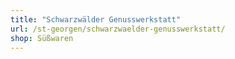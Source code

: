 ```yaml
---
title: "Schwarzwälder Genusswerkstatt"
url: /st-georgen/schwarzwaelder-genusswerkstatt/
shop: Süßwaren
---
```


